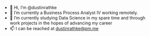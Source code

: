 - 👋 Hi, I’m @dustinrathke
- 👀 I’m currently a Business Process Analyst IV working remotely.
- 🌱 I’m currently studying Data Science in my spare time and through work projects in the hopes of advancing my career
- 📫 I can be reached at dustinrathke@pm.me
